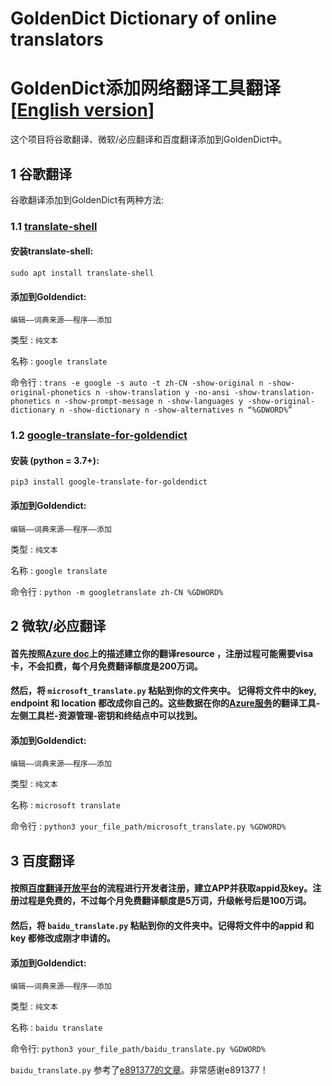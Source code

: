 # GoldenDict Dictionary of online translators

# GoldenDict添加网络翻译工具翻译  [[English version](README_English.md)]

这个项目将谷歌翻译、微软/必应翻译和百度翻译添加到GoldenDict中。

## 1 谷歌翻译

谷歌翻译添加到GoldenDict有两种方法:

### 1.1 [translate-shell](https://github.com/soimort/translate-shell)

#### 安装translate-shell:

`sudo apt install translate-shell`

#### 添加到Goldendict:

`编辑——词典来源——程序——添加`

类型 : `纯文本`

名称 : `google translate`

命令行 : `trans -e google -s auto -t zh-CN -show-original n -show-original-phonetics n -show-translation y -no-ansi -show-translation-phonetics n -show-prompt-message n -show-languages y -show-original-dictionary n -show-dictionary n -show-alternatives n “%GDWORD%”`

### 1.2 [google-translate-for-goldendict](https://github.com/xinebf/google-translate-for-goldendict)

#### 安装 (python = 3.7+):

`pip3 install google-translate-for-goldendict`

#### 添加到Goldendict:

`编辑——词典来源——程序——添加`

类型 : `纯文本`

名称 : `google translate`

命令行 : `python -m googletranslate zh-CN %GDWORD%`

## 2 微软/必应翻译

#### 首先按照[Azure doc](https://docs.microsoft.com/zh-cn/azure/cognitive-services/translator/quickstart-translator?tabs=csharp)上的描述建立你的翻译resource ，注册过程可能需要visa卡，不会扣费，每个月免费翻译额度是200万词。

#### 然后，将 `microsoft_translate.py` 粘贴到你的文件夹中。 记得将文件中的key, endpoint 和 location 都改成你自己的。这些数据在你的[Azure服务](https://portal.azure.com/#home)的翻译工具-左侧工具栏-资源管理-密钥和终结点中可以找到。

#### 添加到Goldendict:

`编辑——词典来源——程序——添加`

类型 : `纯文本`

名称 : `microsoft translate`

命令行 : `python3 your_file_path/microsoft_translate.py %GDWORD%`

## 3 百度翻译

#### 按照[百度翻译开放平台](https://fanyi-api.baidu.com/api/trans/product/desktop)的流程进行开发者注册，建立APP并获取appid及key。注册过程是免费的，不过每个月免费翻译额度是5万词，升级帐号后是100万词。

#### 然后，将 `baidu_translate.py` 粘贴到你的文件夹中。记得将文件中的appid 和 key 都修改成刚才申请的。

#### 添加到Goldendict:

`编辑——词典来源——程序——添加`

类型 : `纯文本`

名称 : `baidu translate`

命令行: `python3 your_file_path/baidu_translate.py %GDWORD%`

`baidu_translate.py` 参考了[e891377的文章](https://blog.csdn.net/e891377/article/details/103399520)。非常感谢e891377！
